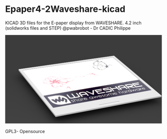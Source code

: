 # Epaper4-2Waveshare-kicad
KICAD 3D files for the E-paper display from WAVESHARE. 4.2 inch (solidworks files and STEP)
@pwabrobot - Dr CADIC Philippe

![alt text](https://github.com/ccadic/Epaper4-2Waveshare-kicad/blob/master/render2.JPG)

GPL3- Opensource

